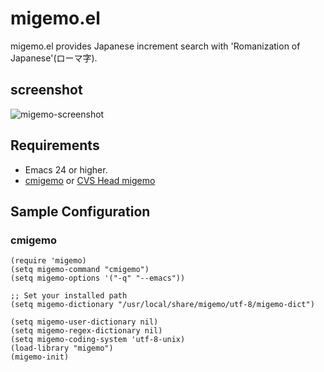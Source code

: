 # migemo.el

migemo.el provides Japanese increment search with 'Romanization of Japanese'(ローマ字).


## screenshot

![migemo-screenshot](images/migemo.png)


## Requirements

* Emacs 24 or higher.
* [cmigemo](https://github.com/koron/cmigemo) or [CVS Head migemo](http://0xcc.net/migemo/)


## Sample Configuration

### cmigemo

````elisp
(require 'migemo)
(setq migemo-command "cmigemo")
(setq migemo-options '("-q" "--emacs"))

;; Set your installed path
(setq migemo-dictionary "/usr/local/share/migemo/utf-8/migemo-dict")

(setq migemo-user-dictionary nil)
(setq migemo-regex-dictionary nil)
(setq migemo-coding-system 'utf-8-unix)
(load-library "migemo")
(migemo-init)
````
